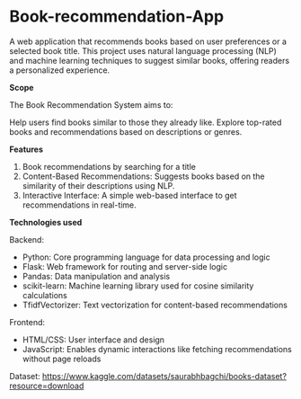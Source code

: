 # Book-recommendation-App

A web application that recommends books based on user preferences or a selected book title. This project uses natural language processing (NLP) and machine learning techniques to suggest similar books, offering readers a personalized experience.

**Scope**

The Book Recommendation System aims to:

Help users find books similar to those they already like.
Explore top-rated books and recommendations based on descriptions or genres.

**Features**

1. Book recommendations by searching for a title
2. Content-Based Recommendations: Suggests books based on the similarity of their descriptions using NLP.
3. Interactive Interface: A simple web-based interface to get recommendations in real-time.

**Technologies used**

Backend:
- Python: Core programming language for data processing and logic
- Flask: Web framework for routing and server-side logic
- Pandas: Data manipulation and analysis
- scikit-learn: Machine learning library used for cosine similarity calculations
- TfidfVectorizer: Text vectorization for content-based recommendations

Frontend:
- HTML/CSS: User interface and design
- JavaScript: Enables dynamic interactions like fetching recommendations without page reloads

Dataset:
https://www.kaggle.com/datasets/saurabhbagchi/books-dataset?resource=download
